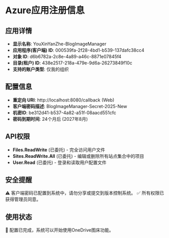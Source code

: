 # Azure应用注册信息

## 应用详情
- **显示名称**: YouXinYanZhe-BlogImageManager
- **应用程序(客户端) ID**: 000539fa-2f28-4bd1-b539-137dafc38cc4
- **对象 ID**: d6b6782a-2c8e-4a89-a46c-8871e07845f4
- **目录(租户) ID**: 438e2517-218a-479e-9d6a-26273849f10c
- **支持的账户类型**: 仅我的组织

## 配置信息
- **重定向 URI**: http://localhost:8080/callback (Web)
- **客户端密码描述**: BlogImageManager-Secret-2025-New
- **机密ID**: be312d41-b537-4a82-a51f-08aacd551cfc
- **密码到期时间**: 24个月后 (2027年8月)

## API权限
- **Files.ReadWrite** (已委托) - 完全访问用户文件
- **Sites.ReadWrite.All** (已委托) - 编辑或删除所有站点集合中的项目  
- **User.Read** (已委托) - 登录和读取用户配置文件

## 安全提醒
⚠️ 客户端密码已配置到系统中，请勿分享或提交到版本控制系统。
✅ 所有权限已获得管理员同意。

## 使用状态
🎯 配置已完成，系统可以开始使用OneDrive图床功能。